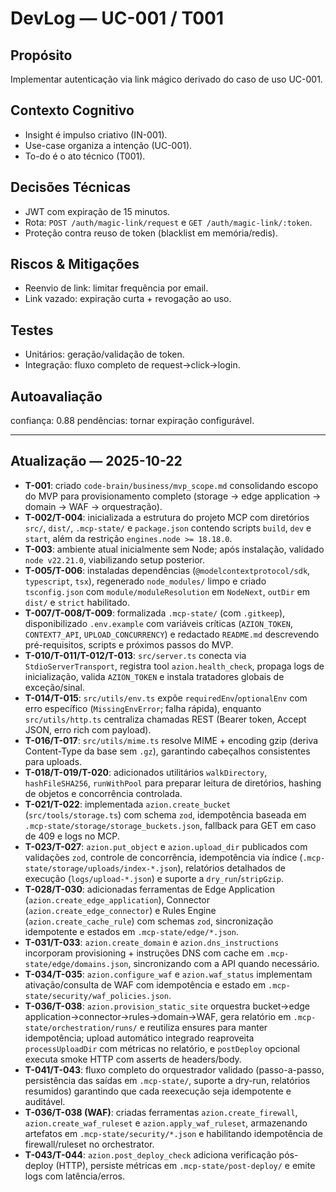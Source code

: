 # DevLog — UC-001 / T001

## Propósito
Implementar autenticação via link mágico derivado do caso de uso UC-001.

## Contexto Cognitivo
- Insight é impulso criativo (IN-001).
- Use-case organiza a intenção (UC-001).
- To-do é o ato técnico (T001).

## Decisões Técnicas
- JWT com expiração de 15 minutos.
- Rota: `POST /auth/magic-link/request` e `GET /auth/magic-link/:token`.
- Proteção contra reuso de token (blacklist em memória/redis).

## Riscos & Mitigações
- Reenvio de link: limitar frequência por email.
- Link vazado: expiração curta + revogação ao uso.

## Testes
- Unitários: geração/validação de token.
- Integração: fluxo completo de request→click→login.

## Autoavaliação
confiança: 0.88
pendências: tornar expiração configurável.

---

## Atualização — 2025-10-22

- **T-001**: criado `code-brain/business/mvp_scope.md` consolidando escopo do MVP para provisionamento completo (storage → edge application → domain → WAF → orquestração).
- **T-002/T-004**: inicializada a estrutura do projeto MCP com diretórios `src/`, `dist/`, `.mcp-state/` e `package.json` contendo scripts `build`, `dev` e `start`, além da restrição `engines.node >= 18.18.0`.
- **T-003**: ambiente atual inicialmente sem Node; após instalação, validado `node v22.21.0`, viabilizando setup posterior.
- **T-005/T-006**: instaladas dependências (`@modelcontextprotocol/sdk`, `typescript`, `tsx`), regenerado `node_modules/` limpo e criado `tsconfig.json` com `module/moduleResolution` em `NodeNext`, `outDir` em `dist/` e `strict` habilitado.
- **T-007/T-008/T-009**: formalizada `.mcp-state/` (com `.gitkeep`), disponibilizado `.env.example` com variáveis críticas (`AZION_TOKEN`, `CONTEXT7_API`, `UPLOAD_CONCURRENCY`) e redactado `README.md` descrevendo pré-requisitos, scripts e próximos passos do MVP.
- **T-010/T-011/T-012/T-013**: `src/server.ts` conecta via `StdioServerTransport`, registra tool `azion.health_check`, propaga logs de inicialização, valida `AZION_TOKEN` e instala tratadores globais de exceção/sinal.
- **T-014/T-015**: `src/utils/env.ts` expõe `requiredEnv`/`optionalEnv` com erro específico (`MissingEnvError`; falha rápida), enquanto `src/utils/http.ts` centraliza chamadas REST (Bearer token, Accept JSON, erro rich com payload).
- **T-016/T-017**: `src/utils/mime.ts` resolve MIME + encoding gzip (deriva Content-Type da base sem `.gz`), garantindo cabeçalhos consistentes para uploads.
- **T-018/T-019/T-020**: adicionados utilitários `walkDirectory`, `hashFileSHA256`, `runWithPool` para preparar leitura de diretórios, hashing de objetos e concorrência controlada.
- **T-021/T-022**: implementada `azion.create_bucket` (`src/tools/storage.ts`) com schema `zod`, idempotência baseada em `.mcp-state/storage/storage_buckets.json`, fallback para GET em caso de 409 e logs no MCP.
- **T-023/T-027**: `azion.put_object` e `azion.upload_dir` publicados com validações `zod`, controle de concorrência, idempotência via índice (`.mcp-state/storage/uploads/index-*.json`), relatórios detalhados de execução (`logs/upload-*.json`) e suporte a `dry_run`/`stripGzip`.
- **T-028/T-030**: adicionadas ferramentas de Edge Application (`azion.create_edge_application`), Connector (`azion.create_edge_connector`) e Rules Engine (`azion.create_cache_rule`) com schemas `zod`, sincronização idempotente e estados em `.mcp-state/edge/*.json`.
- **T-031/T-033**: `azion.create_domain` e `azion.dns_instructions` incorporam provisioning + instruções DNS com cache em `.mcp-state/edge/domains.json`, sincronizando com a API quando necessário.
- **T-034/T-035**: `azion.configure_waf` e `azion.waf_status` implementam ativação/consulta de WAF com idempotência e estado em `.mcp-state/security/waf_policies.json`.
- **T-036/T-038**: `azion.provision_static_site` orquestra bucket→edge application→connector→rules→domain→WAF, gera relatório em `.mcp-state/orchestration/runs/` e reutiliza ensures para manter idempotência; upload automático integrado reaproveita `processUploadDir` com métricas no relatório, e `postDeploy` opcional executa smoke HTTP com asserts de headers/body.
- **T-041/T-043**: fluxo completo do orquestrador validado (passo-a-passo, persistência das saídas em `.mcp-state/`, suporte a dry-run, relatórios resumidos) garantindo que cada reexecução seja idempotente e auditável.
- **T-036/T-038 (WAF)**: criadas ferramentas `azion.create_firewall`, `azion.create_waf_ruleset` e `azion.apply_waf_ruleset`, armazenando artefatos em `.mcp-state/security/*.json` e habilitando idempotência de firewall/ruleset no orchestrator.
- **T-043/T-044**: `azion.post_deploy_check` adiciona verificação pós-deploy (HTTP), persiste métricas em `.mcp-state/post-deploy/` e emite logs com latência/erros.
